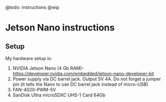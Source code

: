 @todo: instructions
@wip
# Jetson Nano instructions

## Setup
My hardware setup is:
1. NVIDIA Jetson Nano (4 Gb RAM)- https://developer.nvidia.com/embedded/jetson-nano-developer-kit
2. Power supply via DC barrel jack. Output 5V 4A. Do not forget a jumper pin (it tells the Nano to use DC barrel jack instead of micro-USB)
3. FAN-4020-PWM-5V
4. SanDisk Ultra microSDXC UHS-1 Card 64Gb
